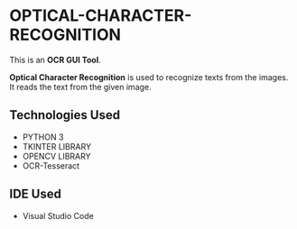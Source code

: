 # OPTICAL-CHARACTER-RECOGNITION
This is an **OCR GUI Tool**. 

**Optical Character Recognition** is used to recognize texts from the images. It reads the text from the given image.

## Technologies Used
- PYTHON 3
- TKINTER LIBRARY
- OPENCV LIBRARY
- OCR-Tesseract

## IDE Used
- Visual Studio Code
